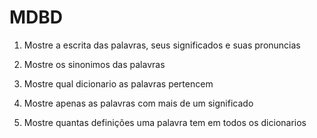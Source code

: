 # MDBD

1. Mostre a escrita das palavras, seus significados e suas pronuncias

2. Mostre os sinonimos das palavras 

3. Mostre qual dicionario as palavras pertencem

4. Mostre apenas as palavras com mais de um significado

5. Mostre quantas definições uma palavra tem em todos os dicionarios 

